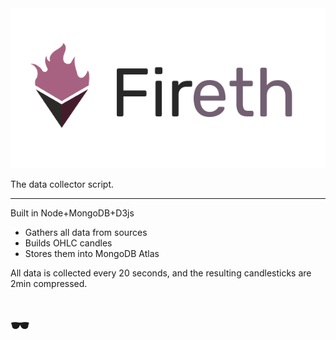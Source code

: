 <img src='Logo.png'/> 

The data collector script.
<hr>

Built in Node+MongoDB+D3js
<ul>
<li>Gathers all data from sources</li>
<li>Builds OHLC candles </li>
<li>Stores them into MongoDB Atlas</li>
 </ul>
 
 All data is collected every 20 seconds, and the resulting candlesticks are 2min compressed.
 
 <h1>🕶</h1> 
